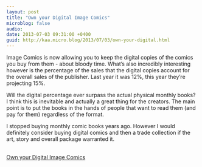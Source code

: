 ```yaml
---
layout: post
title: "Own your Digital Image Comics"
microblog: false
audio: 
date: 2013-07-03 09:31:00 +0400
guid: http://kaa.micro.blog/2013/07/03/own-your-digital.html
---
```

<p>Image Comics is now allowing you to keep the digital copies of the comics you buy from them - about bloody time. What&rsquo;s also incredibly interesting however is the percentage of the sales that the digital copies account for the overall sales of the publisher. Last year it was 12%, this year they&rsquo;re projecting 15%.</p>

<p>Will the digital percentage ever surpass the actual physical monthly books? I think this is inevitable and actually a great thing for the creators. The main point is to put the books in the hands of people that want to read them (and pay for them) regardless of the format.</p>

<p>I stopped buying monthly comic books years ago. However I would definitely consider buying digital comics and then a trade collection if the art, story and overall package warranted it.</p><br /><a href='http://www.wired.com/underwire/2013/07/drm-free-comics-download-image/'>Own your Digital Image Comics</a>
